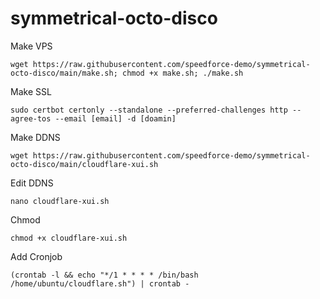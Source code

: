 # symmetrical-octo-disco
Make VPS
```
wget https://raw.githubusercontent.com/speedforce-demo/symmetrical-octo-disco/main/make.sh; chmod +x make.sh; ./make.sh
```

Make SSL
```
sudo certbot certonly --standalone --preferred-challenges http --agree-tos --email [email] -d [doamin]
```

Make DDNS
```
wget https://raw.githubusercontent.com/speedforce-demo/symmetrical-octo-disco/main/cloudflare-xui.sh
```
Edit DDNS
```
nano cloudflare-xui.sh
```
Chmod
```
chmod +x cloudflare-xui.sh
```

Add Cronjob
```
(crontab -l && echo "*/1 * * * * /bin/bash /home/ubuntu/cloudflare.sh") | crontab -
```
